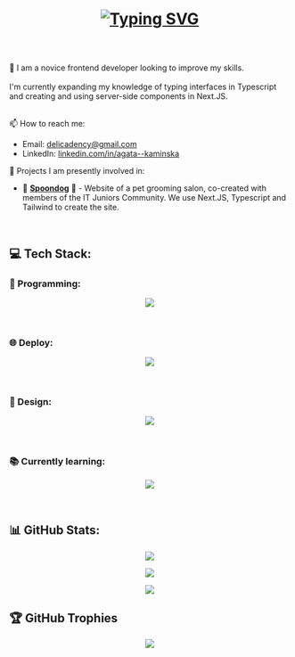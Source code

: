 </br></br><h1 align="center">
<a href="https://git.io/typing-svg"><img src="https://readme-typing-svg.herokuapp.com?font=Fira+Code&weight=700&size=40&duration=4000&pause=1000&color=8A02F7&center=true&vCenter=true&width=600&lines=Hello!;I'm+Agata+Kami%C5%84ska;frontend+developer;+ready+to+collaborate!" alt="Typing SVG" /></a></br></br>
</h1>

<p>
👋 I am a novice frontend developer looking to improve my skills.</br></br>
I'm currently expanding my knowledge of typing interfaces in Typescript and creating and using server-side components in Next.JS.</br></br>

📫 How to reach me:</br>

- Email: [delicadency@gmail.com](mailto:delicadency@gmail.com)
- LinkedIn: [linkedin.com/in/agata--kaminska](https://linkedin.com/in/agata--kaminska)


🎯 Projects I am presently involved in:</br>

- 🐩 <strong><a href="https://github.com/PiotrDrechsler/spoondog">Spoondog</a></strong>  🐩 - Website of a pet grooming salon, co-created with members of the IT Juniors Community. We use Next.JS, Typescript and Tailwind to create the site. </a>


</p></br>


## 💻 Tech Stack:
### 💾 Programming:
<p align="center">
  <a href="#">
    <img src="https://simpleskill.icons.workers.dev/svg?i=html5,css3,javascript,react,tailwindcss,bootstrap,npm,git" />
  </a>
</p></br>

### 🌐 Deploy:
<p align="center">
  <a href="#">
    <img src="https://simpleskill.icons.workers.dev/svg?i=netlify,github" />
  </a>
</p></br>

### 🎨 Design:
<p align="center">
  <a href="#">
    <img src="https://simpleskill.icons.workers.dev/svg?i=adobephotoshop,adobeillustrator,adobeaftereffects,adobedreamweaver,figma,canva,coreldraw,gimp" />
  </a>
</p></br>

###  📚 Currently learning:
<p align="center">
  <a href="#">
    <img src="https://simpleskill.icons.workers.dev/svg?i=nextdotjs,typescript" />
  </a>
</p></br>

## 📊 GitHub Stats:
<div align="center">
  
  ![](https://github-readme-stats.vercel.app/api?username=Delicadency&theme=midnight-purple&hide_border=false&include_all_commits=false&count_private=false)
  
  ![](https://github-readme-streak-stats.herokuapp.com/?user=Delicadency&theme=midnight-purple&hide_border=false)
  
  ![](https://github-readme-stats.vercel.app/api/top-langs/?username=Delicadency&theme=midnight-purple&hide_border=false&include_all_commits=false&count_private=false&layout=compact)
  
</div>


## 🏆 GitHub Trophies
<div align="center">
  
![](https://github-profile-trophy.vercel.app/?username=Delicadency&theme=material-palenight&no-frame=false&no-bg=true&margin-w=4)

</div>
<!--
## 🔝 Top Contributed Repo
![](https://github-contributor-stats.vercel.app/api?username=Delicadency&limit=5&theme=material-palenight&combine_all_yearly_contributions=true)
[![](https://visitcount.itsvg.in/api?id=Delicadency&icon=5&color=6)](https://visitcount.itsvg.in)
-->
<!-- Proudly created with GPRM ( https://gprm.itsvg.in ) -->
<!-- Icons used are created by https://simpleicons.org/ -->
